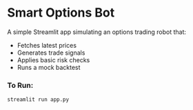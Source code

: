 # Smart Options Bot

A simple Streamlit app simulating an options trading robot that:
- Fetches latest prices
- Generates trade signals
- Applies basic risk checks
- Runs a mock backtest

### To Run:
```bash
streamlit run app.py
```